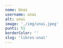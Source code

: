 ```yaml
---
nome: Unai
username: unai
alt: unai
image: './img/unai.jpeg'
punti: 51
borderColor: ''
slug: 'libros-unai'
---
```

